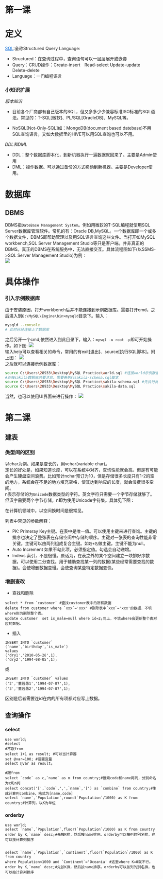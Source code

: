 # 第一课

# 定义
<a style="color:#0366d6" href="https://en.wikipedia.org/wiki/SQL">SQL</a>:全称Structured Query Language:
- Structured：在查询过程中，查询语句可以一层层展开或嵌套
- Query：CRUD操作：Create-insert&emsp;Read-select Update-update&emsp;Delete-delete
- Language：一门编程语言
<h3>小知识扩展</h3>
<em>版本知识</em>

- 目前各个厂商都有自己版本的SQL，但又多多少少兼容标准ISO标准的SQL语法。常见的：T-SQL[微软]、PL/SQL[OracleDB]、MySQL等。    
  
- NoSQL[Not-Only-SQL]如：MongoDB(document based datebase)不用SQL查询语言。又如大数据里的HIVE可以用SQL查询也可以不用。
    
<em>DDL和DML</em>

- DDL：整个数据库脚本化，到新机器执行一遍数据就回来了。主要是Admin使用
- DML：操作数据。可以通过备份的方式移动到新机器。主要是Developer使用。    
# 数据库
## DBMS
DBMS指```DateBase Management System```。例如用微软的T-SQL编程就使用SQL Server数据库管理软件。常见的有：Oracle DB,MySQL。一个数据库即一个或多个数据文件，DBMS即帮助管理以及用SQL语言查询这些文件。当打开如MySQL workbench,SQL Server Management Studio等只是客户端。并非真正的DBMS。真正的DBMS在系统服务中，无法直接交互。具体流程图如下(以SSMS->SQL Server Management Studio)为例：     
<img src="http://xzdry.net:5080/api/media/1552445540090-%E6%93%8D%E4%BD%9C%E6%95%B0%E6%8D%AE%E5%BA%93%E6%B5%81%E7%A8%8B%E5%9B%BE.png">
# 具体操作
### 引入示例数据库
由于安装原因，打开workbench后并不能连接到示例数据库。需要打开cmd，之后进入到```E:\MySQL\Engine\bin>mysqld```目录下。输入：
```Bash
mysqld --console
# 此时已经连接上了数据库
```
之后另开一个cmd,依然进入到此目录下，输入：```mysql -u root -p```即可开始操作。如下图:
<img src="http://localhost:1234/api/media/1552470689182-%E8%BF%9E%E6%8E%A5MySQL%20minitor.png">     
输入help可以查看相关的命令，常用的有exit[退出]、source[执行SQL脚本]。附上图：
<img src="http://localhost:1234/api/media/1552471054318-MySQL%20Help.png">          
之后就可以连接示例数据库：
```Bash
source C:\Users\28933\Desktop\MySQL Practice\world.sql #连接world示例数据库
#连接sakila数据库时要注意，需要先执行sakila-schema.sql脚本
source C:\Users\28933\Desktop\MySQL Practice\sakila-schema.sql #先执行此条
source C:\Users\28933\Desktop\MySQL Practice\sakila-data.sql
```
当然，也可以使用UI界面来进行操作：
<img src="http://localhost:1234/api/media/1552471502890-%E8%BF%9E%E6%8E%A5MySQL%E7%A4%BA%E4%BE%8B%E6%95%B0%E6%8D%AE%E5%BA%93%E7%9A%84UI%E6%93%8D%E4%BD%9C.png">

# 第二课
## 建表
### 类型间的区别
以char为例。如果是变长的，用vchar(variable char)。      
定长的好处是，如果知道长度，可以在系统中对齐，查询性能就会高。但是有可能会产生硬盘空间浪费。比如预计nchar预订为10，但是存储很多长度只有1-2的空的地方，系统会在不足的地方填充空格，使其达到响应的长度，就会浪费很多空间。      
n表示存储的为```Unicode```数据类型的字符。英文字符只需要一个字节存储就够了。但汉字需要两个字节存储。n即为使用Unicode字符集。具体见下图：

在计算机领域中，以空间换时间是很常见。  

列表中常见的参数解释：
- PK: Primeray Key主键。在表中是唯一值。可以使用主键来进行查询。主键的排序也决定了整张表在存储空间中存储的顺序。主键对一张表的查询性能非常关键。主键可以由两列组成复合主键。如```姓+名```做主键。主键不能为null。
- Auto Increment 如果不勾此项，必须指定值。勾选会自动递增。
- Indexs 索引，不是很懂。原话为，在表之外的某个空间建立一块排好序数据，可以使用二分查找。用于辅助查找某一列的数据(某些经常需要查找的数据)。会使增删数据变慢。会使查询某些特定数据变快。

### 增删查改
- 查找和删除
```mysql
select * from `customer` #查找customer表中的所有数据
delete from customer where `xxx`='xxx' #删除表中`xxx`='xxx'的数据，不填where则为删除整个表。
update customer  set is_male=null where id=2;同上，不填where会更新整个表对应的数据。
```
- 插入
```mysql
INSERT INTO `customer`
(`name`,`birthday`,`is_male`)
values
('dry1','2010-05-28',1),
('dry2','1994-08-05',1);
```
或
```mysql
INSERT INTO `customer` values
('2','董若愚1','1994-07-07',1),
('3','董若愚2','1994-07-07',1);
```
区别是后者需要连id在内的所有项都对应写上数据。

## 查询操作
### select
```mysql
use world;
#select
#不跟from
select 1+1 as result; #可以当计算器
set @var=100; #设置变量
select @var as result;

#跟from
select `code` as c,`name` as n from country;#搜索code和name两列，分别命名为c和n列
select concat('[',`code`,',',`name`,']') as `combine` from country;#生成计算列combine，格式为[name,code]
select `name`,`Population`,round(`Population`/1000) as K from country;#计算列，以K为单位
```
### orderby
```mysql
use world;
select `name`,`Population`,floor(`Population`/1000) as K from country
order by K,`name` desc;#先按K排，然后按name排序。orderby可以按列的别名排，也可以按计算列排序


select `name`,`Population`,`continent`,floor(`Population`/1000) as K from country
where Population<1000 and `Continent`='Oceania' #这里where K=0就不行。
order by K,`name` desc;#先按K排，然后按name排序。orderby可以按列的别名排，也可以按计算列排序
```
